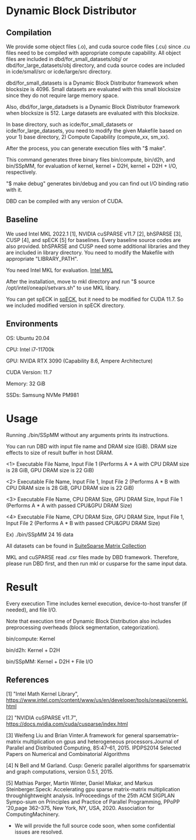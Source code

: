 # Dynamic Block Distributor

## Compilation

We provide some object files (.o), and cuda source code files (.cu) since .cu files need to be compiled with appropriate compute capability.
All object files are included in dbd/for_small_datasets/obj/ or dbd/for_large_datasets/obj directory, and cuda source codes are included in icde/small/src or icde/large/src directory.

dbd/for_small_datasets is a Dynamic Block Distributor framework when blocksize is 4096.
Small datasets are evaluated with this small blocksize since they do not require large memory space.

Also, dbd/for_large_datadsets is a Dynamic Block Distributor framework when blocksize is 512.
Large datasets are evaluated with this blocksize.


In base directory, such as icde/for_small_datasets or icde/for_large_datasets, you need to modify the given Makefile based on your 1) base directory, 2) Compute Capability (compute_xx, sm_xx).

After the process, you can generate execution files with "$ make".

This command generates three binary files bin/compute, bin/d2h, and bin/SSpMM, for evaluation of kernel, kernel + D2H, kernel + D2H + I/O, respectively.

"$ make debug" generates bin/debug and you can find out I/O binding ratio with it.

DBD can be compiled with any version of CUDA.

## Baseline
We used Intel MKL 2022.1 [1], NVIDIA cuSPARSE v11.7 [2], bhSPARSE [3], CUSP [4], and spECK [5] for baselines.
Every baseline source codes are also provided.
bhSPARSE and CUSP need some additional libraries and they are included in library directory.
You need to modify the Makefile with appropriate "LIBRARY_PATH".

You need Intel MKL for evaluation.
[Intel MKL](https://www.intel.com/content/www/us/en/developer/tools/oneapi/onemkl-download.html)

After the installation, move to mkl directory and run "$ source /opt/intel/oneapi/setvars.sh" to use MKL libary.

You can get spECK in [spECK](https://github.com/GPUPeople/spECK), but it need to be modified for CUDA 11.7. So we included modified version in spECK directory.

## Environments
OS: Ubuntu 20.04

CPU: Intel i7-11700k

GPU: NVIDA RTX 3090 (Capability 8.6, Ampere Architecture)

CUDA Version: 11.7

Memory: 32 GiB

SSDs: Samsung NVMe PM981


# Usage

Running ./bin/SSpMM without any arguments prints its instructions.

You can run DBD with input file name and DRAM size (GiB). DRAM size effects to size of result buffer in host DRAM.

<1> Executable File Name, Input File 1  (Performs A * A with CPU DRAM size is 28 GiB, GPU DRAM size is 22 GiB)

<2> Executable File Name, Input File 1, Input File 2 (Performs A * B with CPU DRAM size is 28 GiB, GPU DRAM size is 22 GiB)

<3> Executable File Name, CPU DRAM Size, GPU DRAM Size, Input File 1 (Performs A * A with passed CPU&GPU DRAM Size)

<4> Executable File Name, CPU DRAM Size, GPU DRAM Size, Input File 1, Input File 2 (Performs A * B with passed CPU&GPU DRAM Size)

Ex) ./bin/SSpMM 24 16 data

All datasets can be found in [SuiteSparse Matrix Collection](https://sparse.tamu.edu/)

MKL and cuSPARSE read .csr files made by DBD framework. Therefore, please run DBD first, and then run mkl or cusparse for the same input data.

# Result
Every execution Time includes kernel execution, device-to-host transfer (if needed), and file I/O.

Note that execution time of Dynamic Block Distribution also includes preprocessing overheads (block segmentation, categorization).

bin/compute: Kernel

bin/d2h: Kernel + D2H

bin/SSpMM: Kernel + D2H + File I/O

## References
[1] "Intel Math Kernel Library", https://www.intel.com/content/www/us/en/developer/tools/oneapi/onemkl.html

[2] "NVIDIA cuSPARSE v11.7", https://docs.nvidia.com/cuda/cusparse/index.html

[3] Weifeng   Liu   and   Brian   Vinter.A   framework   for   general   sparsematrix–matrix  multiplication  on  gpus  and  heterogeneous  processors.Journal of Parallel and Distributed Computing, 85:47–61, 2015. IPDPS2014 Selected Papers on Numerical and Combinatorial Algorithms

[4] N  Bell  and  M  Garland.   Cusp:  Generic  parallel  algorithms  for  sparsematrix and graph computations, version 0.5.1, 2015.

[5] Mathias Parger, Martin Winter, Daniel Mlakar, and Markus Steinberger.Speck:  Accelerating  gpu  sparse  matrix-matrix  multiplication  throughlightweight analysis. InProceedings of the 25th ACM SIGPLAN Sympo-sium on Principles and Practice of Parallel Programming, PPoPP ’20,page 362–375, New York, NY, USA, 2020. Association for ComputingMachinery.


* We will provide the full source code soon, when some confidential issues are resolved.
